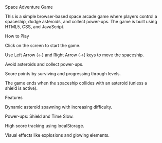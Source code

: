 Space Adventure Game

This is a simple browser-based space arcade game where players control a spaceship, dodge asteroids, and collect power-ups. The game is built using HTML5, CSS, and JavaScript.

How to Play

Click on the screen to start the game.

Use Left Arrow (←) and Right Arrow (→) keys to move the spaceship.

Avoid asteroids and collect power-ups.

Score points by surviving and progressing through levels.

The game ends when the spaceship collides with an asteroid (unless a shield is active).

Features

Dynamic asteroid spawning with increasing difficulty.

Power-ups: Shield and Time Slow.

High score tracking using localStorage.

Visual effects like explosions and glowing elements.
